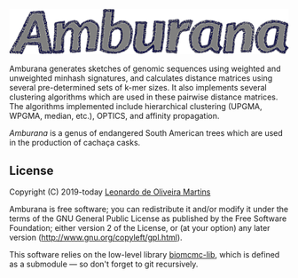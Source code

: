 ![Amburana](recipe/amburana.png)

Amburana generates sketches of genomic sequences using weighted and unweighted minhash signatures, and calculates
distance matrices using several pre-determined sets of k-mer sizes. 
It also implements several clustering algorithms which are used in these pairwise distance matrices. 
The algorithms implemented include hierarchical clustering (UPGMA, WPGMA, median, etc.), OPTICS, and affinity
propagation.

*Amburana* is a genus of endangered South American trees which are used in the production of cachaça casks.
## License 
Copyright (C) 2019-today  [Leonardo de Oliveira Martins](https://github.com/leomrtns)

Amburana is free software; you can redistribute it and/or modify it under the terms of the GNU General Public
License as published by the Free Software Foundation; either version 2 of the License, or (at your option) any later
version (http://www.gnu.org/copyleft/gpl.html).

This software relies on the low-level library [biomcmc-lib](https://github.com/quadram-institute-bioscience/biomcmc-lib), 
which is defined as a submodule &mdash; so don't forget to git recursively. 
